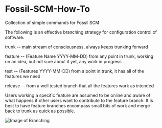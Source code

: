 # Fossil-SCM-How-To
Collection of simple commands for Fossil SCM

The following is an effective branching strategy for configuration control of software.

trunk -- main stream of consciousness, always keeps trunking forward

feature -- (Feature Name YYYY-MM-DD) from any point in trunk, working on an idea, but not sure about it yet, any work in progress

test -- (Features YYYY-MM-DD) from a point in trunk, it has all of the features we need

release -- from a well tested branch that all the features work as intended

Users working a specific feature are assumed to be online and aware of what happens if other users want to contribute to the feature branch.  It is best to have feature branches encompass small bits of work and merge back to trunk as quick as possible.

![Image of Branching](https://octodex.github.com/images/yaktocat.png)